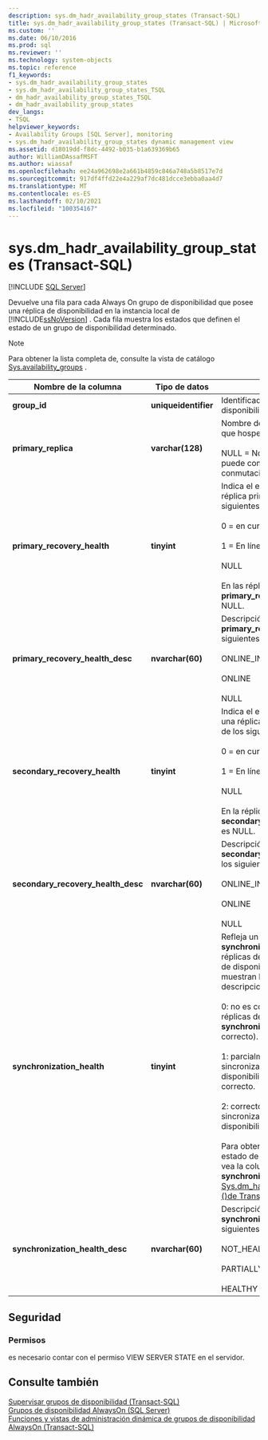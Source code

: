```yaml
---
description: sys.dm_hadr_availability_group_states (Transact-SQL)
title: sys.dm_hadr_availability_group_states (Transact-SQL) | Microsoft Docs
ms.custom: ''
ms.date: 06/10/2016
ms.prod: sql
ms.reviewer: ''
ms.technology: system-objects
ms.topic: reference
f1_keywords:
- sys.dm_hadr_availability_group_states
- sys.dm_hadr_availability_group_states_TSQL
- dm_hadr_availability_group_states_TSQL
- dm_hadr_availability_group_states
dev_langs:
- TSQL
helpviewer_keywords:
- Availability Groups [SQL Server], monitoring
- sys.dm_hadr_availability_group_states dynamic management view
ms.assetid: d18019dd-f8dc-4492-b035-b1a639369b65
author: WilliamDAssafMSFT
ms.author: wiassaf
ms.openlocfilehash: ee24a962698e2a661b4859c846a748a5b8517e7d
ms.sourcegitcommit: 917df4ffd22e4a229af7dc481dcce3ebba0aa4d7
ms.translationtype: MT
ms.contentlocale: es-ES
ms.lasthandoff: 02/10/2021
ms.locfileid: "100354167"
---
```

# <a name="sysdm_hadr_availability_group_states-transact-sql"></a>sys.dm_hadr_availability_group_states (Transact-SQL)
[!INCLUDE [SQL Server](../../includes/applies-to-version/sqlserver.md)]

  Devuelve una fila para cada Always On grupo de disponibilidad que posee una réplica de disponibilidad en la instancia local de [!INCLUDE[ssNoVersion](../../includes/ssnoversion-md.md)] . Cada fila muestra los estados que definen el estado de un grupo de disponibilidad determinado.  
  
> [!NOTE]  
>  Para obtener la lista completa de, consulte la vista de catálogo [Sys.availability_groups](../../relational-databases/system-catalog-views/sys-availability-groups-transact-sql.md) .  
  
|Nombre de la columna|Tipo de datos|Descripción|  
|-----------------|---------------|-----------------|  
|**group_id**|**uniqueidentifier**|Identificador único del grupo de disponibilidad.|  
|**primary_replica**|**varchar(128)**|Nombre de la instancia de servidor que hospeda la réplica principal actual.<br /><br /> NULL = No es la réplica principal no se puede comunicar con el clúster de conmutación por error de WSFC.|  
|**primary_recovery_health**|**tinyint**|Indica el estado de recuperación de la réplica principal; puede ser uno de los siguientes:<br /><br /> 0 = en curso<br /><br /> 1 = En línea<br /><br /> NULL<br /><br /> En las réplicas secundarias, la **primary_recovery_health** columna es NULL.|  
|**primary_recovery_health_desc**|**nvarchar(60)**|Descripción de **primary_replica_health**, uno de los siguientes:<br /><br /> ONLINE_IN_PROGRESS<br /><br /> ONLINE<br /><br /> NULL|  
|**secondary_recovery_health**|**tinyint**|Indica el estado de recuperación de una réplica de réplica secundaria, uno de los siguientes:<br /><br /> 0 = en curso<br /><br /> 1 = En línea<br /><br /> NULL<br /><br /> En la réplica principal, el **secondary_recovery_health** columna es NULL.|  
|**secondary_recovery_health_desc**|**nvarchar(60)**|Descripción de **secondary_recovery_health**, uno de los siguientes:<br /><br /> ONLINE_IN_PROGRESS<br /><br /> ONLINE<br /><br /> NULL|  
|**synchronization_health**|**tinyint**|Refleja un resumen del **synchronization_health** de todas las réplicas de disponibilidad en el grupo de disponibilidad. A continuación se muestran los valores posibles y sus descripciones.<br /><br /> 0: no es correcto. Ninguna de las réplicas de disponibilidad tiene un **synchronization_health** correcto (2 = correcto).<br /><br /> 1: parcialmente correcto. El estado de sincronización de algunas réplicas de disponibilidad, pero no de todas, es correcto.<br /><br /> 2: correcto. El estado de sincronización de todas las réplicas de disponibilidad es correcto.<br /><br /> Para obtener información sobre el estado de sincronización de réplicas, vea la columna **synchronization_health** en [Sys.dm_hadr_availability_replica_states &#40;&#41;de Transact-SQL](../../relational-databases/system-dynamic-management-views/sys-dm-hadr-availability-replica-states-transact-sql.md).|  
|**synchronization_health_desc**|**nvarchar(60)**|Descripción de **synchronization_health**, uno de los siguientes:<br /><br /> NOT_HEALTHY<br /><br /> PARTIALLY_HEALTHY<br /><br /> HEALTHY|  
  
## <a name="security"></a>Seguridad  
  
### <a name="permissions"></a>Permisos  
 es necesario contar con el permiso VIEW SERVER STATE en el servidor.  
  
## <a name="see-also"></a>Consulte también  
 [Supervisar grupos de disponibilidad &#40;Transact-SQL&#41;](../../database-engine/availability-groups/windows/monitor-availability-groups-transact-sql.md)   
 [Grupos de disponibilidad AlwaysOn &#40;SQL Server&#41;](../../database-engine/availability-groups/windows/always-on-availability-groups-sql-server.md)   
 [Funciones y vistas de administración dinámica de grupos de disponibilidad AlwaysOn &#40;Transact-SQL&#41;](../../relational-databases/system-dynamic-management-views/always-on-availability-groups-dynamic-management-views-functions.md)  
  
  
